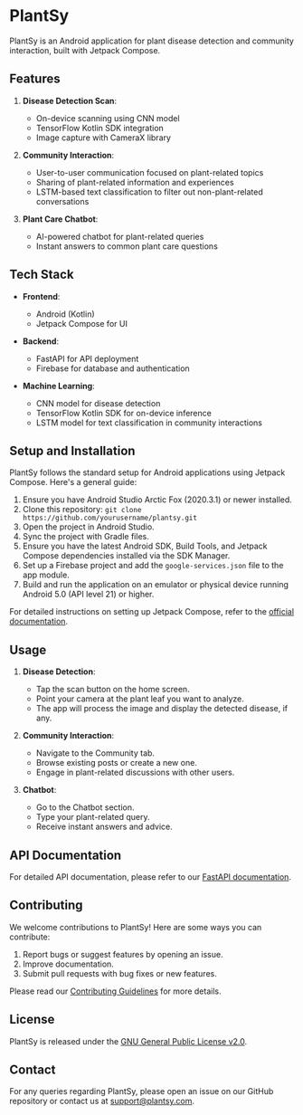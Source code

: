 # PlantSy

PlantSy is an Android application for plant disease detection and community interaction, built with Jetpack Compose.

## Features

1. **Disease Detection Scan**: 
   - On-device scanning using CNN model
   - TensorFlow Kotlin SDK integration
   - Image capture with CameraX library

2. **Community Interaction**:
   - User-to-user communication focused on plant-related topics
   - Sharing of plant-related information and experiences
   - LSTM-based text classification to filter out non-plant-related conversations

3. **Plant Care Chatbot**:
   - AI-powered chatbot for plant-related queries
   - Instant answers to common plant care questions

## Tech Stack

- **Frontend**: 
  - Android (Kotlin)
  - Jetpack Compose for UI

- **Backend**:
  - FastAPI for API deployment
  - Firebase for database and authentication

- **Machine Learning**:
  - CNN model for disease detection
  - TensorFlow Kotlin SDK for on-device inference
  - LSTM model for text classification in community interactions

## Setup and Installation

PlantSy follows the standard setup for Android applications using Jetpack Compose. Here's a general guide:

1. Ensure you have Android Studio Arctic Fox (2020.3.1) or newer installed.
2. Clone this repository: `git clone https://github.com/yourusername/plantsy.git`
3. Open the project in Android Studio.
4. Sync the project with Gradle files.
5. Ensure you have the latest Android SDK, Build Tools, and Jetpack Compose dependencies installed via the SDK Manager.
6. Set up a Firebase project and add the `google-services.json` file to the app module.
7. Build and run the application on an emulator or physical device running Android 5.0 (API level 21) or higher.

For detailed instructions on setting up Jetpack Compose, refer to the [official documentation](https://developer.android.com/jetpack/compose/setup).

## Usage

1. **Disease Detection**: 
   - Tap the scan button on the home screen.
   - Point your camera at the plant leaf you want to analyze.
   - The app will process the image and display the detected disease, if any.

2. **Community Interaction**:
   - Navigate to the Community tab.
   - Browse existing posts or create a new one.
   - Engage in plant-related discussions with other users.

3. **Chatbot**:
   - Go to the Chatbot section.
   - Type your plant-related query.
   - Receive instant answers and advice.

## API Documentation

For detailed API documentation, please refer to our [FastAPI documentation](https://api.plantsy.com/docs).

## Contributing

We welcome contributions to PlantSy! Here are some ways you can contribute:

1. Report bugs or suggest features by opening an issue.
2. Improve documentation.
3. Submit pull requests with bug fixes or new features.

Please read our [Contributing Guidelines](CONTRIBUTING.md) for more details.

## License

PlantSy is released under the [GNU General Public License v2.0](https://www.gnu.org/licenses/old-licenses/gpl-2.0.en.html).

## Contact

For any queries regarding PlantSy, please open an issue on our GitHub repository or contact us at support@plantsy.com.
